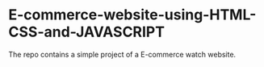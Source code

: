 # E-commerce-website-using-HTML-CSS-and-JAVASCRIPT
The repo contains a simple project of a E-commerce watch website.
